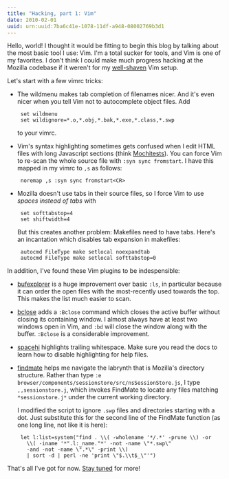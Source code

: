 ```yaml
---
title: "Hacking, part 1: Vim"
date: 2010-02-01
uuid: urn:uuid:7ba6c41e-1078-11df-a948-08002769b3d1
---
```


Hello, world!  I thought it would be fitting to begin this blog by talking
about the most basic tool I use: Vim.  I'm a total sucker for tools, and Vim is
one of my favorites.  I don't think I could make much progress hacking at the
Mozilla codebase if it weren't for my [well-shaven][yak shaving] Vim setup.

Let's start with a few vimrc tricks:

 - The wildmenu makes tab completion of filenames nicer.  And it's even nicer
   when you tell Vim not to autocomplete object files.  Add

        set wildmenu
        set wildignore=*.o,*.obj,*.bak,*.exe,*.class,*.swp

   to your vimrc.

 - Vim's syntax highlighting sometimes gets confused when I edit HTML files
   with long Javascript sections (think [Mochitests][]).  You can force Vim to
   re-scan the whole source file with `:syn sync fromstart`.  I have this
   mapped in my vimrc to `,s` as follows:

        noremap ,s :syn sync fromstart<CR>

 - Mozilla doesn't use tabs in their source files, so I force Vim to use
   *spaces instead of tabs* with

        set softtabstop=4
        set shiftwidth=4

   But this creates another problem: Makefiles need to have tabs.  Here's an
   incantation which disables tab expansion in makefiles:

        autocmd FileType make setlocal noexpandtab
        autocmd FileType make setlocal softtabstop=0

In addition, I've found these Vim plugins to be indespensible:

 - [bufexplorer][] is a huge improvement over basic `:ls`, in particular because
   it can order the open files with the most-recently used towards the top.
   This makes the list much easier to scan.

 - [bclose][] adds a `:Bclose` command which closes the active buffer without
   closing its containing window.  I almost always have at least two windows
   open in Vim, and `:bd` will close the window along with the buffer.
   `:Bclose` is a considerable improvement.

 - [spacehi][] highlights trailing whitespace.  Make sure you read the docs to
   learn how to disable highlighting for help files.

 - [findmate][] helps me navigate the labrynth that is Mozilla's directory
   structure.  Rather than type `:e
   browser/components/sessionstore/src/nsSessionStore.js`, I type
   `,,sessionstore.j`, which invokes FindMate to locate any files matching
   `*sessionstore.j*` under the current working directory.

   I modified the script to ignore `.swp` files and directories starting with a
   dot.  Just substitute this for the second line of the FindMate function (as
   one long line, not like it is here):

        let l:list=system("find . \\( -wholename '*/.*' -prune \\) -or 
          \\( -iname '*".l:_name."*' -not -name \"*.swp\" 
          -and -not -name \".*\" -print \\) 
          | sort -d | perl -ne 'print \"$.\\t$_\"'")

That's all I've got for now.  [Stay tuned][rss] for more!

[yak shaving]: http://joi.ito.com/weblog/2005/03/05/yak-shaving.html
[Mochitests]: https://developer.mozilla.org/en/Mochitest
[findmate]: http://snipt.net/voyeg3r/findmate-plugin-for-vim/
[bufexplorer]: http://www.vim.org/scripts/script.php?script_id=42
[bclose]: http://vim.wikia.com/wiki/Deleting_a_buffer_without_closing_the_window
[spacehi]: http://www.vim.org/scripts/script.php?script_id=443
[rss]: feed.atom
